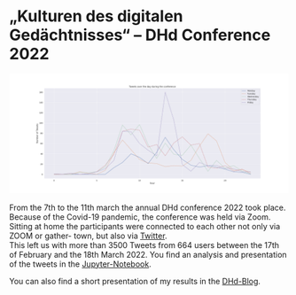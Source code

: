 # „Kulturen des digitalen Gedächtnisses“ – DHd Conference 2022 #

![Tweets über die Tage der DHd2022.](vis/Tweets_over_day_during_DHd.png "Tweets während der DHd2022")

From the 7th to the 11th march the annual DHd conference 2022 took place. Because of the Covid-19 pandemic, the 
conference was held via Zoom. Sitting at home the participants were connected to each other not only via ZOOM or gather-
town, but also via [Twitter](https://twitter.com/DHd2022).  
This left us with more than 3500 Tweets from 664 users between the 17th of February and the 18th March 2022. You find an
analysis and presentation of the tweets in the
[Jupyter-Notebook](https://github.com/Leano1998/DHd2022/blob/main/Twitter_DHd2022.ipynb).

You can also find a short presentation of my results in the [DHd-Blog](https://dhd-blog.org/?p=17812).
